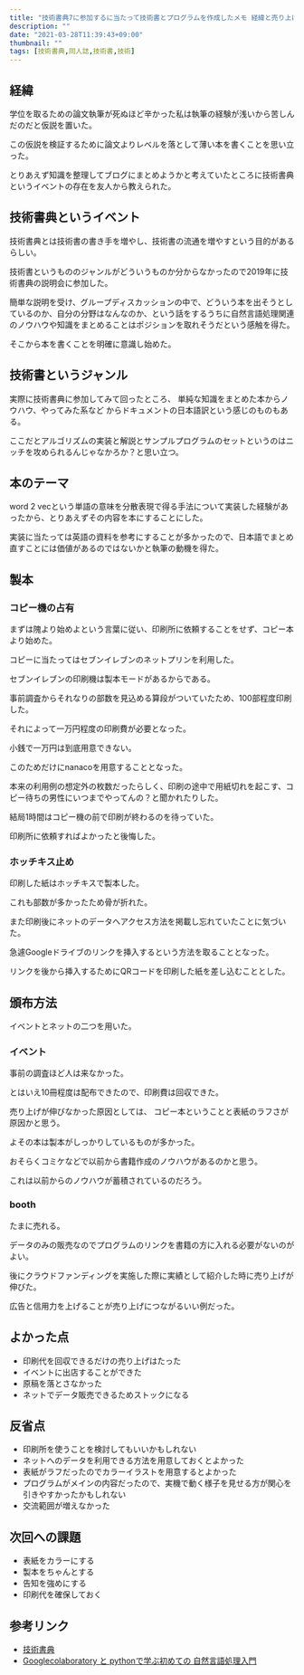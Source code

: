 ```yaml
---
title: "技術書典7に参加するに当たって技術書とプログラムを作成したメモ 経緯と売り上げ、あと感想"
description: ""
date: "2021-03-28T11:39:43+09:00"
thumbnail: ""
tags: [技術書典,同人誌,技術書,技術]
---
```

## 経緯
学位を取るための論文執筆が死ぬほど辛かった私は執筆の経験が浅いから苦しんだのだと仮説を置いた。

この仮説を検証するために論文よりレベルを落として薄い本を書くことを思い立った。

とりあえず知識を整理してブログにまとめようかと考えていたところに技術書典というイベントの存在を友人から教えられた。

## 技術書典というイベント
技術書典とは技術書の書き手を増やし、技術書の流通を増やすという目的があるらしい。

技術書というもののジャンルがどういうものか分からなかったので2019年に技術書典の説明会に参加した。

簡単な説明を受け、グループディスカッションの中で、どういう本を出そうとしているのか、自分の分野はなんなのか、という話をするうちに自然言語処理関連のノウハウや知識をまとめることはポジションを取れそうだという感触を得た。

そこから本を書くことを明確に意識し始めた。

## 技術書というジャンル
実際に技術書典に参加してみて回ったところ、
単純な知識をまとめた本からノウハウ、やってみた系など
からドキュメントの日本語訳という感じのものもある。

ここだとアルゴリズムの実装と解説とサンプルプログラムのセットというのはニッチを攻められるんじゃなかろか？と思い立つ。
## 本のテーマ
word 2 vecという単語の意味を分散表現で得る手法について実装した経験があったから、とりあえずその内容を本にすることにした。

実装に当たっては英語の資料を参考にすることが多かったので、日本語でまとめ直すことには価値があるのではないかと執筆の動機を得た。

## 製本
### コピー機の占有
まずは隗より始めよという言葉に従い、印刷所に依頼することをせず、コピー本より始めた。

コピーに当たってはセブンイレブンのネットプリンを利用した。

セブンイレブンの印刷機は製本モードがあるからである。

事前調査からそれなりの部数を見込める算段がついていたため、100部程度印刷した。

それによって一万円程度の印刷費が必要となった。

小銭で一万円は到底用意できない。

このためだけにnanacoを用意することとなった。

本来の利用例の想定外の枚数だったらしく、印刷の途中で用紙切れを起こす、コピー待ちの男性にいつまでやってんの？と聞かれたりした。

結局1時間はコピー機の前で印刷が終わるのを待っていた。

印刷所に依頼すればよかったと後悔した。
### ホッチキス止め

印刷した紙はホッチキスで製本した。

これも部数が多かったため骨が折れた。

また印刷後にネットのデータへアクセス方法を掲載し忘れていたことに気づいた。

急遽Googleドライブのリンクを挿入するという方法を取ることとなった。

リンクを後から挿入するためにQRコードを印刷した紙を差し込むこととした。
## 頒布方法
イベントとネットの二つを用いた。
### イベント
事前の調査ほど人は来なかった。

とはいえ10冊程度は配布できたので、印刷費は回収できた。

売り上げが伸びなかった原因としては、
コピー本ということと表紙のラフさが原因かと思う。

よその本は製本がしっかりしているものが多かった。

おそらくコミケなどで以前から書籍作成のノウハウがあるのかと思う。

これは以前からのノウハウが蓄積されているのだろう。
### booth
たまに売れる。

データのみの販売なのでプログラムのリンクを書籍の方に入れる必要がないのがよい。

後にクラウドファンディングを実施した際に実績として紹介した時に売り上げが伸びた。

広告と信用力を上げることが売り上げにつながるいい例だった。

## よかった点
- 印刷代を回収できるだけの売り上げはたった
- イベントに出店することができた
- 原稿を落とさなかった
- ネットでデータ販売できるためストックになる

## 反省点
- 印刷所を使うことを検討してもいいかもしれない
- ネットへのデータを利用できる方法を用意しておくとよかった
- 表紙がラフだったのでカラーイラストを用意するとよかった
- プログラムがメインの内容だったので、実機で動く様子を見せる方が関心を引きやすかったかもしれない
- 交流範囲が増えなかった

## 次回への課題
- 表紙をカラーにする
- 製本をちゃんとする
- 告知を強めにする
- 印刷代を確保しておく

## 参考リンク
- [技術書典](https://techbookfest.org/)
- [Googlecolaboratory と pythonで学ぶ初めての 自然言語処理入門](https://subcul-science.booth.pm/items/1562211)
